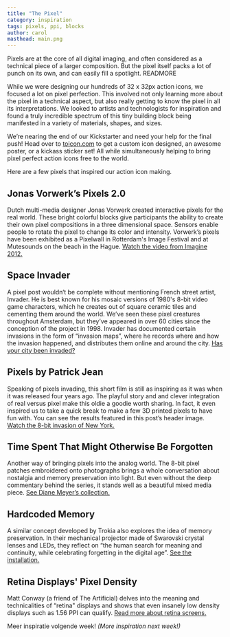 ```yaml
---
title: "The Pixel"
category: inspiration
tags: pixels, ppi, blocks
author: carol
masthead: main.png
---
```


Pixels are at the core of all digital imaging, and often considered as a technical piece of a larger composition. But the pixel itself packs a lot of punch on its own, and can easily fill a spotlight. READMORE

While we were designing our hundreds of 32 x 32px action icons, we focused a lot on pixel perfection. This involved not only learning more about the pixel in a technical aspect, but also really getting to know the pixel in all its interpretations. We looked to artists and technologists for inspiration and found a truly incredible spectrum of this tiny building block being manifested in a variety of materials, shapes, and sizes.

We’re nearing the end of our Kickstarter and need your help for the final push! Head over to [toicon.com](http://www.toicon.com) to get a custom icon designed, an awesome poster, or a kickass sticker set! All while simultaneously helping to bring pixel perfect action icons free to the world.

Here are a few pixels that inspired our action icon making.

## Jonas Vorwerk’s Pixels 2.0
Dutch multi-media designer Jonas Vorwerk created interactive pixels for the real world. These bright colorful blocks give participants the ability to create their own pixel compositions in a three dimensional space. Sensors enable people to rotate the pixel to change its color and intensity. Vorwerk’s pixels have been exhibited as a Pixelwall in Rotterdam's Image Festival and at Mutesounds on the beach in the Hague. [Watch the video from Imagine 2012.](http://vimeo.com/39435007)

## Space Invader
A pixel post wouldn‘t be complete without mentioning French street artist, Invader. He is best known for his mosaic versions of 1980's 8-bit video game characters, which he creates out of square ceramic tiles and cementing them around the world. We’ve seen these pixel creatures throughout Amsterdam, but they’ve appeared in over 60 cities since the conception of the project in 1998. Invader has documented certain invasions in the form of “invasion maps”, where he records where and how the invasion happened, and distributes them online and around the city. [Has your city been invaded?](http://www.space-invaders.com/som.html)

## Pixels by Patrick Jean
Speaking of pixels invading, this short film is still as inspiring as it was when it was released four years ago. The playful story and and clever integration of real versus pixel make this oldie a goodie worth sharing. In fact, it even inspired us to take a quick break to make a few 3D printed pixels to have fun with. You can see the results featured in this post’s header image. [Watch the 8-bit invasion of New York.](http://vimeo.com/10829255)

## Time Spent That Might Otherwise Be Forgotten
Another way of bringing pixels into the analog world. The 8-bit pixel patches embroidered onto photographs brings a whole conversation about nostalgia and memory preservation into light. But even without the deep commentary behind the series, it stands well as a beautiful mixed media piece. [See Diane Meyer’s collection.](http://www.dianemeyer.net/sewing/time_spent_that_might_otherwise_be_forgotten/Sewn.html)

## Hardcoded Memory
A similar concept developed by Trokia also explores the idea of memory preservation. In their mechanical projector made of Swarovski crystal lenses and LEDs, they reflect on “the human search for meaning and continuity, while celebrating forgetting in the digital age”. [See the installation.](http://www.dezeen.com/2012/09/13/hardcoded-memory-by-troika/)

## Retina Displays' Pixel Density
Matt Conway (a friend of The Artificial) delves into the meaning and technicalities of “retina" displays and shows that even insanely low density displays such as 1.56 PPI can qualify. [Read more about retina screens.](http://simplecontraption.com/2013/10/15/retina-at-under-2-dpi/)

Meer inspiratie volgende week! _(More inspiration next week!)_
